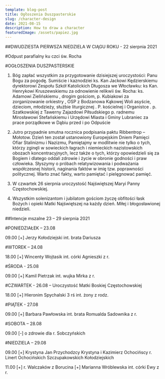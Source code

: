 ```yaml
---
template: blog-post
title: Ogłoszenia Duszpasterskie
slug: /character-design
date: 2021-08-15
description: How to draw a character
featuredImage: /assets/papiez.jpg
---
```

 




##DWUDZIESTA PIERWSZA NIEDZIELA W CIĄGU ROKU - 22 sierpnia 2021

#Odpust parafialny ku czci św. Rocha

#OGŁOSZENIA DUSZPASTERSKIE

1. Bóg zapłać wszystkim za przygotowanie dzisiejszej uroczystości: Panu Bogu za pogodę. Sumiście i kaznodziei ks. Kan Jackowi Kędzierskiemu  dyrektorowi Zespołu Szkół Katolickich Długosza we Włocławku: ks Kan. Henrykowi Kruszewskiemu  za  odnowienie relikwii św. Rocha:  ks. Adamowi Zielińskiemu ,  drogim gościom, p. Kubiakowi za zorganizowanie orkiestry ,  OSP z Bodzanowa Kąkowej Woli   asyście, dzieciom, młodzieży, służbie liturgicznej . P. kościelnej  i Organistce .   p. Szatkowskiej z Tawerny Zajazdowi Piłsudskiego p.  radnemu Mirosławowi  Stefańskiemu i Urzędowi Miasta i Gminy Lubraniec za prace porządkowe w Dąbiu przed i po Odpuście

2. Jutro przypadnie smutna rocznica podpisania paktu Ribbentrop – Mołotow. Dzień ten został ustanowiony Europejskim Dniem Pamięci Ofiar Stalinizmu i Nazizmu,  Pamiętajmy w modlitwie nie tylko o tych, którzy zginęli w sowieckich łagrach i niemieckich nazistowskich obozach koncentracyjnych, lecz także o tych, którzy opowiedzieli się za Bogiem i dlatego oddali zdrowie i życie w obronie godności i praw człowieka. Słyszymy o próbach relatywizowania i podważania współczesnej historii, naginania faktów w imię tzw. poprawności politycznej. Warto znać fakty, warto pamiętać i pielęgnować pamięć.

3. W czwartek 26 sierpnia uroczystość Najświętszej Maryi Panny Częstochowskiej. 

4. Wszystkim solenizantom i jubilatom gościom  życzę obfitości łask Bożych i opieki Matki Najświętszej na każdy dzień. Miłej i błogosławionej niedzieli.

##Intencje mszalne  23 – 29   sierpnia  2021

#PONIEDZIAŁEK – 23.08

09.00 [+] Jerzy Kołodziejski  int. brata Dariusza

#WTOREK – 24.08

18.00 [+]  Wincenty Wojtasik  int. córki Agnieszki z r.

#ŚRODA  - 25.08

09.00 [+]  Kamil Pietrzak  int. wujka Mirka z r.

#CZWARTEK  - 26.08 – Uroczystość Matki Boskiej Częstochowskiej

18.00 [+]  Hieronim Spychalski 3 rś int. żony z rodz.

#PIĄTEK  - 27.08

09.00 [+] Barbara Pawłowska  int. brata Romualda Sadownika z r.

#SOBOTA – 28.08

09.00 [-] o zdrowie dla r. Sobczyńskich

#NIEDZIELA – 29.08

09.00 [+] Krystyna  Jan Przychodzcy Krystyna  i Kazimierz Ochocińscy r. Linert Ochocińskich Szczupakowskich Kołodziejskich 

11.00 [+]  r. Walczaków z Borucina [+] Marianna Wróblewska int. córki Ewy z r. 

